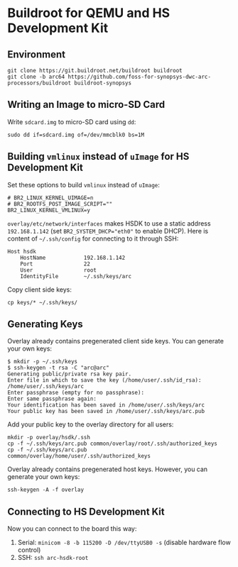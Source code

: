 # Buildroot for QEMU and HS Development Kit

## Environment

```shell
git clone https://git.buildroot.net/buildroot buildroot
git clone -b arc64 https://github.com/foss-for-synopsys-dwc-arc-processors/buildroot buildroot-synopsys
```

## Writing an Image to micro-SD Card

Write `sdcard.img` to micro-SD card using `dd`:

```shell
sudo dd if=sdcard.img of=/dev/mmcblk0 bs=1M
```

## Building `vmlinux` instead of `uImage` for HS Development Kit

Set these options to build `vmlinux` instead of `uImage`:

```shell
# BR2_LINUX_KERNEL_UIMAGE=n
# BR2_ROOTFS_POST_IMAGE_SCRIPT=""
BR2_LINUX_KERNEL_VMLINUX=y
```

`overlay/etc/network/interfaces` makes HSDK to use a static
address `192.168.1.142` (set `BR2_SYSTEM_DHCP="eth0"` to
enable DHCP). Here is content of `~/.ssh/config` for connecting
to it through SSH:

```text
Host hsdk
    HostName            192.168.1.142
    Port                22
    User                root
    IdentityFile        ~/.ssh/keys/arc
```

Copy client side keys:

```shell
cp keys/* ~/.ssh/keys/
```

## Generating Keys

Overlay already contains pregenerated client side keys. You can generate your own keys:

```
$ mkdir -p ~/.ssh/keys
$ ssh-keygen -t rsa -C "arc@arc"
Generating public/private rsa key pair.
Enter file in which to save the key (/home/user/.ssh/id_rsa): /home/user/.ssh/keys/arc
Enter passphrase (empty for no passphrase):
Enter same passphrase again:
Your identification has been saved in /home/user/.ssh/keys/arc
Your public key has been saved in /home/user/.ssh/keys/arc.pub
```

Add your public key to the overlay directory for all users:

```shell
mkdir -p overlay/hsdk/.ssh
cp -f ~/.ssh/keys/arc.pub common/overlay/root/.ssh/authorized_keys
cp -f ~/.ssh/keys/arc.pub common/overlay/home/user/.ssh/authorized_keys
```

Overlay already contains pregenerated host keys. However, you can generate your own keys:

```shell
ssh-keygen -A -f overlay
```

## Connecting to HS Development Kit

Now you can connect to the board this way:

1. Serial: `minicom -8 -b 115200 -D /dev/ttyUSB0 -s` (disable hardware flow control)
2. SSH: `ssh arc-hsdk-root`

